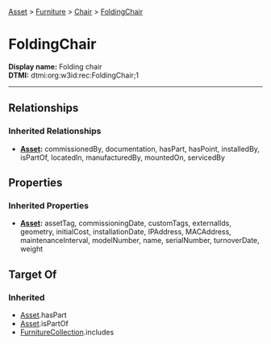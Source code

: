 [Asset](../../Asset.md) > [Furniture](../Furniture.md) > [Chair](Chair.md) > [FoldingChair](#)
# FoldingChair

**Display name:** Folding chair<br />
**DTMI:** dtmi:org:w3id:rec:FoldingChair;1

---
## Relationships
### Inherited Relationships
* **[Asset](../../Asset.md):** commissionedBy, documentation, hasPart, hasPoint, installedBy, isPartOf, locatedIn, manufacturedBy, mountedOn, servicedBy
## Properties
### Inherited Properties
* **[Asset](../../Asset.md):** assetTag, commissioningDate, customTags, externalIds, geometry, initialCost, installationDate, IPAddress, MACAddress, maintenanceInterval, modelNumber, name, serialNumber, turnoverDate, weight
## Target Of
### Inherited
* [Asset](../../Asset.md).hasPart
* [Asset](../../Asset.md).isPartOf
* [FurnitureCollection](../../../Collection/AssetCollection/FurnitureCollection.md).includes
